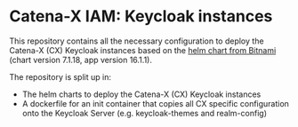 # Catena-X IAM: Keycloak instances

This repository contains all the necessary configuration to deploy the Catena-X (CX) Keycloak instances based on the [helm chart from Bitnami](https://artifacthub.io/packages/helm/bitnami/keycloak/7.1.18) (chart version 7.1.18, app version 16.1.1).

The repository is split up in:

* The helm charts to deploy the Catena-X (CX) Keycloak instances
* A dockerfile for an init container that copies all CX specific configuration onto the Keycloak Server (e.g. keycloak-themes and realm-config)
